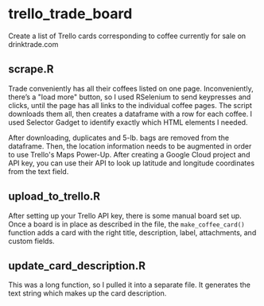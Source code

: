 # trello_trade_board
Create a list of Trello cards corresponding to coffee currently for sale on drinktrade.com

## scrape.R
Trade conveniently has all their coffees listed on one page. Inconveniently, there’s a "load more" button, so I used RSelenium to send keypresses and clicks, until the page has all links to the individual coffee pages. The script downloads them all, then creates a dataframe with a row for each coffee. I used Selector Gadget to identify exactly which HTML elements I needed. 

After downloading, duplicates and 5-lb. bags are removed from the dataframe. Then, the location information needs to be augmented in order to use Trello's Maps Power-Up. After creating a Google Cloud project and API key, you can use their API to look up latitude and longitude coordinates from the text field.

## upload_to_trello.R
After setting up your Trello API key, there is some manual board set up. Once a board is in place as described in the file, the `make_coffee_card()` function adds a card with the right title, description, label, attachments, and custom fields. 

## update_card_description.R
This was a long function, so I pulled it into a separate file. It generates the text string which makes up the card description.
